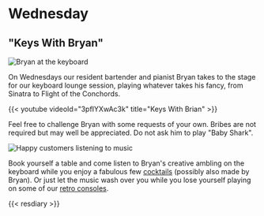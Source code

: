 # Wednesday

## "Keys With Bryan"

![Bryan at the keyboard](images/keyswithbryan.jpeg)

On Wednesdays our resident bartender and pianist Bryan takes to the
stage for our keyboard lounge session, playing whatever takes his
fancy, from Sinatra to Flight of the Conchords.

{{< youtube videoId="3pfIYXwAc3k" title="Keys With Brian" >}}

Feel free to challenge Bryan with some requests of your own.  Bribes
are not required but may well be appreciated.  Do not ask him to play
"Baby Shark".

![Happy customers listening to music](images/snug.jpeg)

Book yourself a table and come listen to Bryan's creative ambling on
the keyboard while you enjoy a fabulous few
[cocktails](../menu/index.md) (possibly also made by Bryan).  Or just
let the music wash over you while you lose yourself playing on some of
our [retro consoles](../games/index.md).

{{< resdiary >}}
